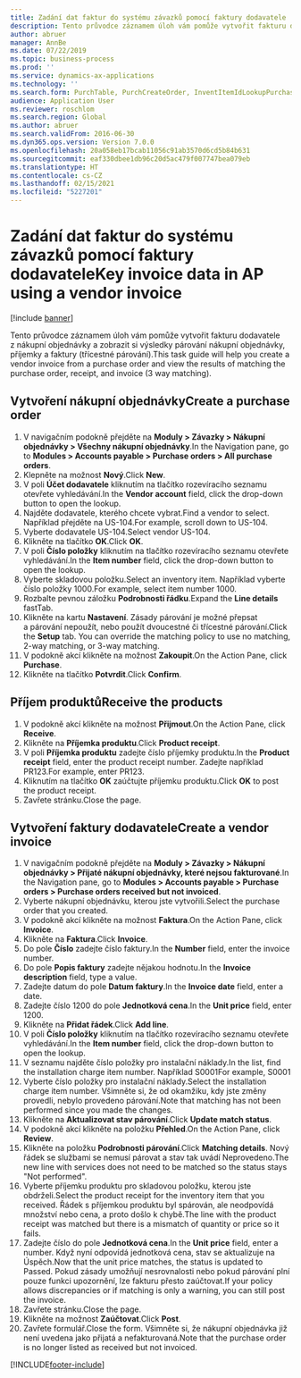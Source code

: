 ```yaml
---
title: Zadání dat faktur do systému závazků pomocí faktury dodavatele
description: Tento průvodce záznamem úloh vám pomůže vytvořit fakturu dodavatele z nákupní objednávky a zobrazit si výsledky párování nákupní objednávky, příjemky a faktury (třícestné párování).
author: abruer
manager: AnnBe
ms.date: 07/22/2019
ms.topic: business-process
ms.prod: ''
ms.service: dynamics-ax-applications
ms.technology: ''
ms.search.form: PurchTable, PurchCreateOrder, InventItemIdLookupPurchase, PurchEditLines, VendEditInvoice, InventItemIdLookupSimple, VendInvoiceMatchingDetails
audience: Application User
ms.reviewer: roschlom
ms.search.region: Global
ms.author: abruer
ms.search.validFrom: 2016-06-30
ms.dyn365.ops.version: Version 7.0.0
ms.openlocfilehash: 20a058eb17bcab11056c91ab3570d6cd5b84b631
ms.sourcegitcommit: eaf330dbee1db96c20d5ac479f007747bea079eb
ms.translationtype: HT
ms.contentlocale: cs-CZ
ms.lasthandoff: 02/15/2021
ms.locfileid: "5227201"
---
```

# <a name="key-invoice-data-in-ap-using-a-vendor-invoice"></a><span data-ttu-id="00597-103">Zadání dat faktur do systému závazků pomocí faktury dodavatele</span><span class="sxs-lookup"><span data-stu-id="00597-103">Key invoice data in AP using a vendor invoice</span></span>

[!include [banner](../../includes/banner.md)]

<span data-ttu-id="00597-104">Tento průvodce záznamem úloh vám pomůže vytvořit fakturu dodavatele z nákupní objednávky a zobrazit si výsledky párování nákupní objednávky, příjemky a faktury (třícestné párování).</span><span class="sxs-lookup"><span data-stu-id="00597-104">This task guide will help you create a vendor invoice from a purchase order and view the results of matching the purchase order, receipt, and invoice (3 way matching).</span></span>


## <a name="create-a-purchase-order"></a><span data-ttu-id="00597-105">Vytvoření nákupní objednávky</span><span class="sxs-lookup"><span data-stu-id="00597-105">Create a purchase order</span></span>
1. <span data-ttu-id="00597-106">V navigačním podokně přejděte na **Moduly > Závazky > Nákupní objednávky > Všechny nákupní objednávky**.</span><span class="sxs-lookup"><span data-stu-id="00597-106">In the Navigation pane, go to **Modules > Accounts payable > Purchase orders > All purchase orders**.</span></span>
2. <span data-ttu-id="00597-107">Klepněte na možnost **Nový**.</span><span class="sxs-lookup"><span data-stu-id="00597-107">Click **New**.</span></span>
3. <span data-ttu-id="00597-108">V poli **Účet dodavatele** kliknutím na tlačítko rozevíracího seznamu otevřete vyhledávání.</span><span class="sxs-lookup"><span data-stu-id="00597-108">In the **Vendor account** field, click the drop-down button to open the lookup.</span></span>
4. <span data-ttu-id="00597-109">Najděte dodavatele, kterého chcete vybrat.</span><span class="sxs-lookup"><span data-stu-id="00597-109">Find a vendor to select.</span></span> <span data-ttu-id="00597-110">Například přejděte na US-104.</span><span class="sxs-lookup"><span data-stu-id="00597-110">For example, scroll down to US-104.</span></span>
5. <span data-ttu-id="00597-111">Vyberte dodavatele US-104.</span><span class="sxs-lookup"><span data-stu-id="00597-111">Select vendor US-104.</span></span>
6. <span data-ttu-id="00597-112">Klikněte na tlačítko **OK**.</span><span class="sxs-lookup"><span data-stu-id="00597-112">Click **OK**.</span></span>
7. <span data-ttu-id="00597-113">V poli **Číslo položky** kliknutím na tlačítko rozevíracího seznamu otevřete vyhledávání.</span><span class="sxs-lookup"><span data-stu-id="00597-113">In the **Item number** field, click the drop-down button to open the lookup.</span></span>
8. <span data-ttu-id="00597-114">Vyberte skladovou položku.</span><span class="sxs-lookup"><span data-stu-id="00597-114">Select an inventory item.</span></span> <span data-ttu-id="00597-115">Například vyberte číslo položky 1000.</span><span class="sxs-lookup"><span data-stu-id="00597-115">For example, select item number 1000.</span></span>
9. <span data-ttu-id="00597-116">Rozbalte pevnou záložku **Podrobnosti řádku**.</span><span class="sxs-lookup"><span data-stu-id="00597-116">Expand the **Line details** fastTab.</span></span>
10. <span data-ttu-id="00597-117">Klikněte na kartu **Nastavení**. Zásady párování je možné přepsat a párování nepoužít, nebo použít dvoucestné či třícestné párování.</span><span class="sxs-lookup"><span data-stu-id="00597-117">Click the **Setup** tab. You can override the matching policy to use no matching, 2-way matching, or 3-way matching.</span></span>  
11. <span data-ttu-id="00597-118">V podokně akcí klikněte na možnost **Zakoupit**.</span><span class="sxs-lookup"><span data-stu-id="00597-118">On the Action Pane, click **Purchase**.</span></span>
12. <span data-ttu-id="00597-119">Klikněte na tlačítko **Potvrdit**.</span><span class="sxs-lookup"><span data-stu-id="00597-119">Click **Confirm**.</span></span>

## <a name="receive-the-products"></a><span data-ttu-id="00597-120">Příjem produktů</span><span class="sxs-lookup"><span data-stu-id="00597-120">Receive the products</span></span>
1. <span data-ttu-id="00597-121">V podokně akcí klikněte na možnost **Přijmout**.</span><span class="sxs-lookup"><span data-stu-id="00597-121">On the Action Pane, click **Receive**.</span></span>
2. <span data-ttu-id="00597-122">Klikněte na **Příjemka produktu**.</span><span class="sxs-lookup"><span data-stu-id="00597-122">Click **Product receipt**.</span></span>
3. <span data-ttu-id="00597-123">V poli **Příjemka produktu** zadejte číslo příjemky produktu.</span><span class="sxs-lookup"><span data-stu-id="00597-123">In the **Product receipt** field, enter the product receipt number.</span></span> <span data-ttu-id="00597-124">Zadejte například PR123.</span><span class="sxs-lookup"><span data-stu-id="00597-124">For example, enter PR123.</span></span>
4. <span data-ttu-id="00597-125">Kliknutím na tlačítko **OK** zaúčtujte příjemku produktu.</span><span class="sxs-lookup"><span data-stu-id="00597-125">Click **OK** to post the product receipt.</span></span>
5. <span data-ttu-id="00597-126">Zavřete stránku.</span><span class="sxs-lookup"><span data-stu-id="00597-126">Close the page.</span></span>

## <a name="create-a-vendor-invoice"></a><span data-ttu-id="00597-127">Vytvoření faktury dodavatele</span><span class="sxs-lookup"><span data-stu-id="00597-127">Create a vendor invoice</span></span>
1. <span data-ttu-id="00597-128">V navigačním podokně přejděte na **Moduly > Závazky > Nákupní objednávky > Přijaté nákupní objednávky, které nejsou fakturované**.</span><span class="sxs-lookup"><span data-stu-id="00597-128">In the Navigation pane, go to **Modules > Accounts payable > Purchase orders > Purchase orders received but not invoiced**.</span></span>
2. <span data-ttu-id="00597-129">Vyberte nákupní objednávku, kterou jste vytvořili.</span><span class="sxs-lookup"><span data-stu-id="00597-129">Select the purchase order that you created.</span></span>
3. <span data-ttu-id="00597-130">V podokně akcí klikněte na možnost **Faktura**.</span><span class="sxs-lookup"><span data-stu-id="00597-130">On the Action Pane, click **Invoice**.</span></span>
4. <span data-ttu-id="00597-131">Klikněte na **Faktura**.</span><span class="sxs-lookup"><span data-stu-id="00597-131">Click **Invoice**.</span></span>
5. <span data-ttu-id="00597-132">Do pole **Číslo** zadejte číslo faktury.</span><span class="sxs-lookup"><span data-stu-id="00597-132">In the **Number** field, enter the invoice number.</span></span>
6. <span data-ttu-id="00597-133">Do pole **Popis faktury** zadejte nějakou hodnotu.</span><span class="sxs-lookup"><span data-stu-id="00597-133">In the **Invoice description** field, type a value.</span></span>
7. <span data-ttu-id="00597-134">Zadejte datum do pole **Datum faktury**.</span><span class="sxs-lookup"><span data-stu-id="00597-134">In the **Invoice date** field, enter a date.</span></span>
8. <span data-ttu-id="00597-135">Zadejte číslo 1200 do pole **Jednotková cena**.</span><span class="sxs-lookup"><span data-stu-id="00597-135">In the **Unit price** field, enter 1200.</span></span>
9. <span data-ttu-id="00597-136">Klikněte na **Přidat řádek**.</span><span class="sxs-lookup"><span data-stu-id="00597-136">Click **Add line**.</span></span>
10. <span data-ttu-id="00597-137">V poli **Číslo položky** kliknutím na tlačítko rozevíracího seznamu otevřete vyhledávání.</span><span class="sxs-lookup"><span data-stu-id="00597-137">In the **Item number** field, click the drop-down button to open the lookup.</span></span>
11. <span data-ttu-id="00597-138">V seznamu najděte číslo položky pro instalační náklady.</span><span class="sxs-lookup"><span data-stu-id="00597-138">In the list, find the installation charge item number.</span></span> <span data-ttu-id="00597-139">Například S0001</span><span class="sxs-lookup"><span data-stu-id="00597-139">For example, S0001</span></span>
12. <span data-ttu-id="00597-140">Vyberte číslo položky pro instalační náklady.</span><span class="sxs-lookup"><span data-stu-id="00597-140">Select the installation charge item number.</span></span> <span data-ttu-id="00597-141">Všimněte si, že od okamžiku, kdy jste změny provedli, nebylo provedeno párování.</span><span class="sxs-lookup"><span data-stu-id="00597-141">Note that matching has not been performed since you made the changes.</span></span>  
13. <span data-ttu-id="00597-142">Klikněte na **Aktualizovat stav párování**.</span><span class="sxs-lookup"><span data-stu-id="00597-142">Click **Update match status**.</span></span>
14. <span data-ttu-id="00597-143">V podokně akcí klikněte na položku **Přehled**.</span><span class="sxs-lookup"><span data-stu-id="00597-143">On the Action Pane, click **Review**.</span></span>
15. <span data-ttu-id="00597-144">Klikněte na položku **Podrobnosti párování**.</span><span class="sxs-lookup"><span data-stu-id="00597-144">Click **Matching details**.</span></span> <span data-ttu-id="00597-145">Nový řádek se službami se nemusí párovat a stav tak uvádí Neprovedeno.</span><span class="sxs-lookup"><span data-stu-id="00597-145">The new line with services does not need to be matched so the status stays "Not performed".</span></span>  
16. <span data-ttu-id="00597-146">Vyberte příjemku produktu pro skladovou položku, kterou jste obdrželi.</span><span class="sxs-lookup"><span data-stu-id="00597-146">Select the product receipt for the inventory item that you received.</span></span> <span data-ttu-id="00597-147">Řádek s příjemkou produktu byl spárován, ale neodpovídá množství nebo cena, a proto došlo k chybě.</span><span class="sxs-lookup"><span data-stu-id="00597-147">The line with the product receipt was matched but there is a mismatch of quantity or price so it fails.</span></span>  
17. <span data-ttu-id="00597-148">Zadejte číslo do pole **Jednotková cena**.</span><span class="sxs-lookup"><span data-stu-id="00597-148">In the **Unit price** field, enter a number.</span></span> <span data-ttu-id="00597-149">Když nyní odpovídá jednotková cena, stav se aktualizuje na Úspěch.</span><span class="sxs-lookup"><span data-stu-id="00597-149">Now that the unit price matches, the status is updated to Passed.</span></span> <span data-ttu-id="00597-150">Pokud zásady umožňují nesrovnalosti nebo pokud párování plní pouze funkci upozornění, lze fakturu přesto zaúčtovat.</span><span class="sxs-lookup"><span data-stu-id="00597-150">If your policy allows discrepancies or if matching is only a warning, you can still post the invoice.</span></span>  
18. <span data-ttu-id="00597-151">Zavřete stránku.</span><span class="sxs-lookup"><span data-stu-id="00597-151">Close the page.</span></span>
19. <span data-ttu-id="00597-152">Klikněte na možnost **Zaúčtovat**.</span><span class="sxs-lookup"><span data-stu-id="00597-152">Click **Post**.</span></span>
20. <span data-ttu-id="00597-153">Zavřete formulář.</span><span class="sxs-lookup"><span data-stu-id="00597-153">Close the form.</span></span> <span data-ttu-id="00597-154">Všimněte si, že nákupní objednávka již není uvedena jako přijatá a nefakturovaná.</span><span class="sxs-lookup"><span data-stu-id="00597-154">Note that the purchase order is no longer listed as received but not invoiced.</span></span>  



[!INCLUDE[footer-include](../../../includes/footer-banner.md)]
